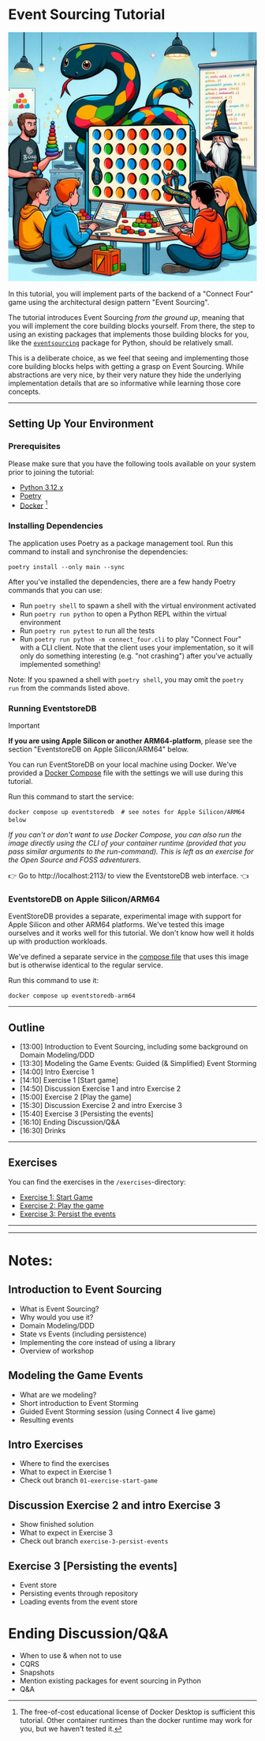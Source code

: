 # Event Sourcing Tutorial

![Image of an event sourcing workshop](event-sourcing-workshop.jpg)

In this tutorial, you will implement parts of the backend of a "Connect Four"
game using the architectural design pattern "Event Sourcing".

The tutorial introduces Event Sourcing *from the ground up*, meaning that you
will implement the core building blocks yourself. From there, the step to using
an existing packages that implements those building blocks for you, like the
[`eventsourcing`][package-eventsourcing] package for Python, should be
relatively small.

This is a deliberate choice, as we feel that seeing and implementing those core
building blocks helps with getting a grasp on Event Sourcing. While abstractions
are very nice, by their very nature they hide the underlying implementation
details that are so informative while learning those core concepts.

[package-eventsourcing]: https://eventsourcing.readthedocs.io/en/stable/index.html

---

## Setting Up Your Environment

### Prerequisites

Please make sure that you have the following tools available on your system
prior to joining the tutorial:

- [Python 3.12.x][install-python]
- [Poetry][install-poetry]
- [Docker][install-docker] [^1]

[install-python]: https://www.python.org/downloads/
[install-poetry]: https://python-poetry.org/docs/#installation
[install-docker]: https://docs.docker.com/get-docker/

[^1]: The free-of-cost educational license of Docker Desktop is sufficient this
tutorial. Other container runtimes than the docker runtime may work for you, but
we haven't tested it.

### Installing Dependencies

The application uses Poetry as a package management tool. Run this command to
install and synchronise the dependencies:

```shell
poetry install --only main --sync
```

After you've installed the dependencies, there are a few handy Poetry commands
that you can use:

- Run `poetry shell` to spawn a shell with the virtual environment activated
- Run `poetry run python` to open a Python REPL within the virtual environment
- Run `poetry run pytest` to run all the tests
- Run `poetry run python -m connect_four.cli` to play "Connect Four" with a CLI
  client. Note that the client uses your implementation, so it will only do
  something interesting (e.g. "not crashing") after you've actually implemented
  something!

Note: If you spawned a shell with `poetry shell`, you may omit the `poetry run`
from the commands listed above.

### Running EventstoreDB

> [!IMPORTANT]
> **If you are using Apple Silicon or another ARM64-platform**, please see the
> section "EventstoreDB on Apple Silicon/ARM64" below.

You can run EventStoreDB on your local machine using Docker. We've provided a
[Docker Compose][compose-file] file with the settings we will use during this
tutorial.

Run this command to start the service:
```shell
docker compose up eventstoredb  # see notes for Apple Silicon/ARM64 below
```

*If you can't or don't want to use Docker Compose, you can also run the image
directly using the CLI of your container runtime (provided that you pass similar
arguments to the run-command). This is left as an exercise for the Open Source
and FOSS adventurers.*

:point_right: Go to http://localhost:2113/ to view the EventstoreDB web interface. :point_left:

### EventstoreDB on Apple Silicon/ARM64

EventStoreDB provides a separate, experimental image with support for Apple
Silicon and other ARM64 platforms. We've tested this image ourselves and it
works well for this tutorial. We don't know how well it holds up with production
workloads.

We've defined a separate service in the [compose file][compose-file] that uses
this image but is otherwise identical to the regular service.

Run this command to use it:

```shell
docker compose up eventstoredb-arm64
```

[compose-file]: compose.yaml

---

## Outline

- [13:00] Introduction to Event Sourcing, including some background on Domain Modeling/DDD
- [13:30] Modeling the Game Events: Guided (& Simplified) Event Storming
- [14:00] Intro Exercise 1
- [14:10] Exercise 1 [Start game]
- [14:50] Discussion Exercise 1 and intro Exercise 2
- [15:00] Exercise 2 [Play the game]
- [15:30] Discussion Exercise 2 and intro Exercise 3
- [15:40] Exercise 3 [Persisting the events]
- [16:10] Ending Discussion/Q&A
- [16:30] Drinks

---

## Exercises

You can find the exercises in the `/exercises`-directory:

- [Exercise 1: Start Game][exercise-01]
- [Exercise 2: Play the game][exercise-02]
- [Exercise 3: Persist the events][exercise-03]

[exercise-01]: /exercises/exercise-01-start-game.md
[exercise-02]: /exercises/exercise-02-play-the-game.md
[exercise-03]: /exercises/exercise-03-persist-the-events.md




---




---

# Notes:

## Introduction to Event Sourcing

- What is Event Sourcing?
- Why would you use it?
- Domain Modeling/DDD
- State vs Events (including persistence)
- Implementing the core instead of using a library
- Overview of workshop

## Modeling the Game Events

- What are we modeling?
- Short introduction to Event Storming
- Guided Event Storming session (using Connect 4 live game)
- Resulting events

## Intro Exercises

- Where to find the exercises
- What to expect in Exercise 1
- Check out branch `01-exercise-start-game`

## Discussion Exercise 2 and intro Exercise 3

- Show finished solution
- What to expect in Exercise 3
- Check out branch `exercise-3-persist-events`

## Exercise 3 [Persisting the events]

- Event store
- Persisting events through repository
- Loading events from the event store

# Ending Discussion/Q&A
- When to use & when not to use
- CQRS
- Snapshots
- Mention existing packages for event sourcing in Python
- Q&A
